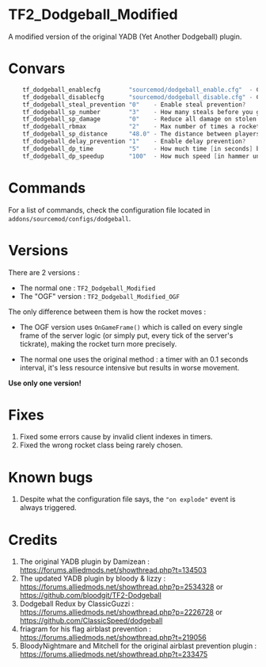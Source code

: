 # TF2_Dodgeball_Modified
A modified version of the original YADB (Yet Another Dodgeball) plugin.

# Convars
```c
    tf_dodgeball_enablecfg        "sourcemod/dodgeball_enable.cfg"  - Config file to execute when enabling the Dodgeball game mode.
    tf_dodgeball_disablecfg       "sourcemod/dodgeball_disable.cfg" - Config file to execute when disabling the Dodgeball game mode.
    tf_dodgeball_steal_prevention "0"    - Enable steal prevention?
    tf_dodgeball_sp_number        "3"    - How many steals before you get slayed?
    tf_dodgeball_sp_damage        "0"    - Reduce all damage on stolen rockets?
    tf_dodgeball_rbmax            "2"    - Max number of times a rocket will bounce.
    tf_dodgeball_sp_distance      "48.0" - The distance between players for a steal to register.
    tf_dodgeball_delay_prevention "1"    - Enable delay prevention?
    tf_dodgeball_dp_time          "5"    - How much time [in seconds] before delay prevention activates?
    tf_dodgeball_dp_speedup       "100"  - How much speed [in hammer units per second] should the rocket gain when delayed? 
```

# Commands
For a list of commands, check the configuration file located in `addons/sourcemod/configs/dodgeball`.

# Versions
There are 2 versions : 
* The normal one : `TF2_Dodgeball_Modified`
* The "OGF" version : `TF2_Dodgeball_Modified_OGF`

The only difference between them is how the rocket moves :

- The OGF version uses `OnGameFrame()` which is called on every single frame of the server logic (or simply put, every tick of the server's tickrate), making the rocket turn more precisely.

- The normal one uses the original method : a timer with an 0.1 seconds interval, it's less resource intensive but results in worse movement.

**Use only one version!**

# Fixes
1. Fixed some errors cause by invalid client indexes in timers.
2. Fixed the wrong rocket class being rarely chosen.

# Known bugs
1. Despite what the configuration file says, the `"on explode"` event is always triggered.

# Credits
1. The original YADB plugin by Damizean : https://forums.alliedmods.net/showthread.php?t=134503
2. The updated YADB plugin by bloody & lizzy : https://forums.alliedmods.net/showthread.php?p=2534328 or https://github.com/bloodgit/TF2-Dodgeball
3. Dodgeball Redux by ClassicGuzzi : https://forums.alliedmods.net/showthread.php?p=2226728 or https://github.com/ClassicSpeed/dodgeball
4. friagram for his flag airblast prevention : https://forums.alliedmods.net/showthread.php?t=219056
5. BloodyNightmare and Mitchell for the original airblast prevention plugin : https://forums.alliedmods.net/showthread.php?t=233475
